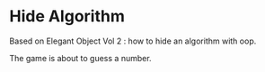 # Hide Algorithm

Based on Elegant Object Vol 2 : how to hide an algorithm with oop.

The game is about to guess a number.
